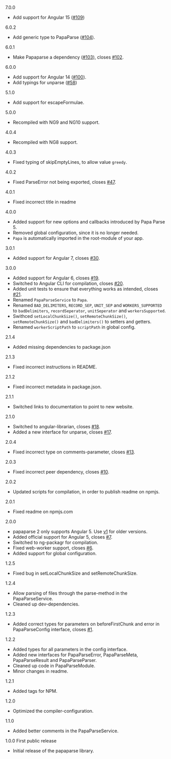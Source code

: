7.0.0
  - Add support for Angular 15 ([#109](https://github.com/alberthaff/ngx-papaparse/pull/109))

6.0.2
  - Add generic type to PapaParse ([#104](https://github.com/alberthaff/ngx-papaparse/pull/104)).

6.0.1
  - Make Papaparse a dependency ([#103](https://github.com/alberthaff/ngx-papaparse/pull/103)), closes [#102](https://github.com/alberthaff/ngx-papaparse/issues/102).

6.0.0
  - Add support for Angular 14 ([#100](https://github.com/alberthaff/ngx-papaparse/pull/100)).
  - Add typings for unparse ([#58](https://github.com/alberthaff/ngx-papaparse/pull/58))

5.1.0
  - Add support for escapeFormulae.

5.0.0
  - Recompiled with NG9 and NG10 support.

4.0.4
  - Recompiled with NG8 support.

4.0.3
  - Fixed typing of skipEmptyLines, to allow value `greedy`.

4.0.2
  - Fixed ParseError not being exported, closes [#47](https://github.com/alberthaff/ngx-papaparse/issues/47).

4.0.1
  - Fixed incorrect title in readme

4.0.0
  - Added support for new options and callbacks introduced by Papa Parse 5.
  - Removed global configuration, since it is no longer needed.
  - `Papa` is automatically imported in the root-module of your app. 
  
3.0.1
  - Added support for Angular 7, closes [#30](https://github.com/alberthaff/ngx-papaparse/issues/30).

3.0.0
  - Added support for Angular 6, closes [#19](https://github.com/alberthaff/ngx-papaparse/issues/19).
  - Switched to Angular CLI for compilation, closes [#20](https://github.com/alberthaff/ngx-papaparse/issues/20).
  - Added unit tests to ensure that everything works as intended, closes [#21](https://github.com/alberthaff/ngx-papaparse/issues/21).
  - Renamed `PapaParseService` to `Papa`.
  - Renamed `BAD_DELIMITERS`, `RECORD_SEP`, `UNIT_SEP` and `WORKERS_SUPPORTED` to `badDelimiters`, `recordSeperator`, `unitSeperator` and `workersSupported`.
  - Swithced `setLocalChunkSize()`, `setRemoteChunkSize()`, `setRemoteChunkSize()` and `badDelimiters()` to setters and getters.
  - Renamed `workerScriptPath` to `scriptPath` in global config.
  
2.1.4
  - Added missing dependencies to package.json

2.1.3
  - Fixed incorrect instructions in README.

2.1.2
  - Fixed incorrect metadata in package.json.

2.1.1
  - Switched links to documentation to point to new website.

2.1.0
  - Switched to angular-librarian, closes [#18](https://github.com/alberthaff/ngx-papaparse/issues/18).
  - Added a new interface for unparse, closes [#17](https://github.com/alberthaff/ngx-papaparse/issues/17).

2.0.4
  - Fixed incorrect type on comments-parameter, closes [#13](https://github.com/alberthaff/ngx-papaparse/issues/13).

2.0.3
  - Fixed incorrect peer dependency, closes [#10](https://github.com/alberthaff/ngx-papaparse/issues/10).

2.0.2
  - Updated scripts for compilation, in order to publish readme on npmjs.

2.0.1
  - Fixed readme on npmjs.com
  
2.0.0
  - papaparse 2 only supports Angular 5. Use [v1](https://github.com/alberthaff/ngx-papaparse/tree/v1) for older versions.
  - Added official support for Angular 5, closes [#7](https://github.com/alberthaff/ngx-papaparse/issues/7).
  - Switched to ng-packagr for compilation.
  - Fixed web-worker support, closes [#6](https://github.com/alberthaff/ngx-papaparse/issues/6).
  - Added support for global configuration.

1.2.5
  - Fixed bug in setLocalChunkSize and setRemoteChunkSize.

1.2.4
  - Allow parsing of files through the parse-method in the PapaParseService.
  - Cleaned up dev-dependencies.

1.2.3
  - Added correct types for parameters on beforeFirstChunk and error in PapaParseConfig interface, closes [#1](https://github.com/alberthaff/ngx-papaparse/issues/1).
  
1.2.2
  - Added types for all parameters in the config interface.
  - Added new interfaces for PapaParseError, PapaParseMeta, PapaParseResult and PapaParseParser.
  - Cleaned up code in PapaParseModule.
  - Minor changes in readme.

1.2.1
  - Added tags for NPM.
  
1.2.0
  - Optimized the compiler-configuration.

1.1.0
  - Added better comments in the PapaParseService.

1.0.0 First public release
  - Initial release of the papaparse library.
